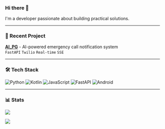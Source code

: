 ### Hi there 👋

I'm a developer passionate about building practical solutions.

---

### 📌 Recent Project

**[AI_PG](https://github.com/mina-han/AI_PG)** - AI-powered emergency call notification system  
`FastAPI` `Twilio` `Real-time` `SSE`

---

### 🛠️ Tech Stack

![Python](https://img.shields.io/badge/Python-3776AB?style=flat&logo=python&logoColor=white)
![Kotlin](https://img.shields.io/badge/Kotlin-7F52FF?style=flat&logo=kotlin&logoColor=white)
![JavaScript](https://img.shields.io/badge/JavaScript-F7DF1E?style=flat&logo=javascript&logoColor=black)
![FastAPI](https://img.shields.io/badge/FastAPI-009688?style=flat&logo=fastapi&logoColor=white)
![Android](https://img.shields.io/badge/Android-3DDC84?style=flat&logo=android&logoColor=white)

---

### 📊 Stats

![](https://github-readme-stats.vercel.app/api?username=mina-han&show_icons=true&theme=default&hide_border=true&hide_title=true)

![](https://github-readme-stats.vercel.app/api/top-langs/?username=mina-han&layout=compact&theme=default&hide_border=true)
